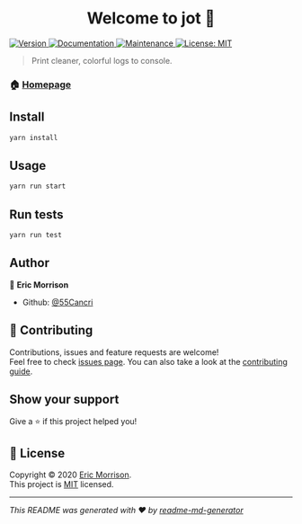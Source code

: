 <h1 align="center">Welcome to jot 👋</h1>
<p>
  <a href="https://www.npmjs.com/package/jot" target="_blank">
    <img alt="Version" src="https://img.shields.io/npm/v/jot.svg">
  </a>
  <a href="https://github.com/55Cancri/jotsy#readme" target="_blank">
    <img alt="Documentation" src="https://img.shields.io/badge/documentation-yes-brightgreen.svg" />
  </a>
  <a href="https://github.com/55Cancri/jotsy/graphs/commit-activity" target="_blank">
    <img alt="Maintenance" src="https://img.shields.io/badge/Maintained%3F-yes-green.svg" />
  </a>
  <a href="https://github.com/55Cancri/jotsy/blob/master/LICENSE" target="_blank">
    <img alt="License: MIT" src="https://img.shields.io/github/license/55Cancri/jot" />
  </a>
</p>

> Print cleaner, colorful logs to console.

### 🏠 [Homepage](https://github.com/55Cancri/jotsy#readme)

## Install

```sh
yarn install
```

## Usage

```sh
yarn run start
```

## Run tests

```sh
yarn run test
```

## Author

👤 **Eric Morrison**

* Github: [@55Cancri](https://github.com/55Cancri)

## 🤝 Contributing

Contributions, issues and feature requests are welcome!<br />Feel free to check [issues page](https://github.com/55Cancri/jotsy/issues). You can also take a look at the [contributing guide](https://github.com/55Cancri/jotsy/blob/master/CONTRIBUTING.md).

## Show your support

Give a ⭐️ if this project helped you!

## 📝 License

Copyright © 2020 [Eric Morrison](https://github.com/55Cancri).<br />
This project is [MIT](https://github.com/55Cancri/jotsy/blob/master/LICENSE) licensed.

***
_This README was generated with ❤️ by [readme-md-generator](https://github.com/kefranabg/readme-md-generator)_